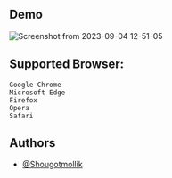 
## Demo
![Screenshot from 2023-09-04 12-51-05](https://github.com/Shougotmollik/MERN_Stack_Full_Course/assets/113712457/ee575b65-116f-4d2a-a0af-b0f2d2bc5656)




## Supported Browser:

    Google Chrome
    Microsoft Edge
    Firefox
    Opera
    Safari

## Authors

- [@Shougotmollik](https://github.com/Shougotmollik)
